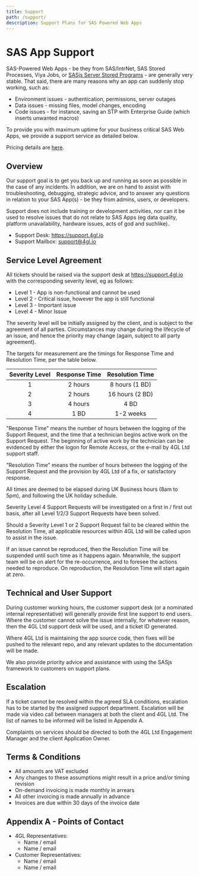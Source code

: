 ```yaml
---
title: Support
path: /support/
description: Support Plans for SAS Powered Web Apps
---
```


# SAS App Support

SAS-Powered Web Apps - be they from SAS/IntrNet, SAS Stored Processes, Viya Jobs, or [SASjs Server Stored Programs](https://server.sasjs.io/storedprograms/) - are generally very stable.  That said, there are many reasons why an app can suddenly stop working, such as:

* Environment issues - authentication, permissions, server outages
* Data issues - missing files, model changes, encoding
* Code issues - for instance, saving an STP with Enterprise Guide (which inserts unwanted macros)

To provide you with maximum uptime for your business critical SAS Web Apps, we provide a support service as detailed below.

Pricing details are [here](/pricing).

## Overview

Our support goal is to get you back up and running as soon as possible in the case of any incidents. In addition, we are on hand to assist with troubleshooting, debugging, strategic advice, and to answer any questions in relation to your SAS App(s) - be they from admins, users, or developers.

Support does not include training or development activities, nor can it be used to resolve issues that do not relate to SAS Apps (eg data quality, platform unavailability, hardware issues, acts of god and suchlike).

* Support Desk:  https://support.4gl.io
* Support Mailbox: support@4gl.io


## Service Level Agreement

All tickets should be raised via the support desk at https://support.4gl.io with the corresponding severity level, eg as follows:

* Level 1 - App is non-functional and cannot be used
* Level 2 - Critical issue, however the app is still functional
* Level 3 - Important issue
* Level 4 - Minor Issue

The severity level will be initially assigned by the client, and is subject to the agreement of all parties.  Circumstances may change during the lifecycle of an issue, and hence the priority may change (again, subject to all party agreement).

The targets for measurement are the timings for Response Time and Resolution Time, per the table below.

| Severity Level | Response Time | Resolution Time |
|:---:|:---:|:---:|
| 1 | 2 hours | 8 hours (1 BD)|
| 2 | 2 hours | 16 hours (2 BD)|
| 3 | 4 hours | 4 BD |
| 4 | 1 BD | 1-2 weeks |


"Response Time" means the number of hours between the logging of the Support Request, and the time that a technician begins active work on the Support Request.  The beginning of active work by the technician can be evidenced by either the logon for Remote Access, or the e-mail by 4GL Ltd support staff.

"Resolution Time" means the number of hours between the logging of the Support Request and the provision by 4GL Ltd of a fix, or satisfactory response.

All times are deemed to be elapsed during UK Business hours (8am to 5pm), and following the UK holiday schedule.

Severity Level 4 Support Requests will be investigated on a first in / first out basis, after all Level 1/2/3 Support Requests have been solved.

Should a Severity Level 1 or 2 Support Request fail to be cleared within the Resolution Time, all applicable resources within 4GL Ltd will be called upon to assist in the issue.

If an issue cannot be reproduced, then the Resolution Time will be suspended until such time as it happens again.  Meanwhile, the support team will be on alert for the re-occurrence, and to foresee the actions needed to reproduce.  On reproduction, the Resolution Time will start again at zero.

## Technical and User Support

During customer working hours, the customer support desk (or a nominated internal representative) will generally provide first line support to end users.  Where the customer cannot solve the issue internally, for whatever reason, then the 4GL Ltd support desk will be used, and a ticket ID generated.

Where 4GL Ltd is maintaining the app source code, then fixes will be pushed to the relevant repo, and any relevant updates to the documentation will be made.

We also provide priority advice and assistance with using the SASjs framework to customers on support plans.

## Escalation

If a ticket cannot be resolved within the agreed SLA conditions, escalation has to be started by the assigned support department.  Escalation will be made via video call between managers at both the client and 4GL Ltd.  The list of names to be informed will be listed in Appendix A.

Complaints on services should be directed to both the 4GL Ltd Engagement Manager and the client Application Owner.

## Terms & Conditions

* All amounts are VAT excluded
* Any changes to these assumptions might result in a price and/or timing revision
* On-demand invoicing is made monthly in arrears
* All other invoicing is made annually in advance
* Invoices are due within 30 days of the invoice date

## Appendix A - Points of Contact

* 4GL Representatives:
  * Name / email
  * Name / email
* Customer Representatives:
  * Name / email
  * Name / email






